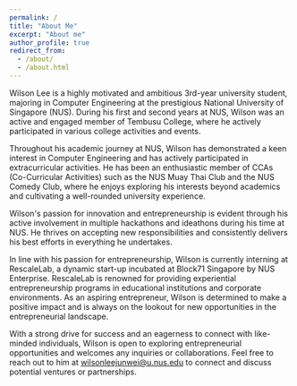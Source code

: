 ```yaml
---
permalink: /
title: "About Me"
excerpt: "About me"
author_profile: true
redirect_from: 
  - /about/
  - /about.html
---
```


Wilson Lee is a highly motivated and ambitious 3rd-year university student, majoring in Computer Engineering at the prestigious National University of Singapore (NUS). During his first and second years at NUS, Wilson was an active and engaged member of Tembusu College, where he actively participated in various college activities and events.

Throughout his academic journey at NUS, Wilson has demonstrated a keen interest in Computer Engineering and has actively participated in extracurricular activities. He has been an enthusiastic member of CCAs (Co-Curricular Activities) such as the NUS Muay Thai Club and the NUS Comedy Club, where he enjoys exploring his interests beyond academics and cultivating a well-rounded university experience.

Wilson's passion for innovation and entrepreneurship is evident through his active involvement in multiple hackathons and ideathons during his time at NUS. He thrives on accepting new responsibilities and consistently delivers his best efforts in everything he undertakes.

In line with his passion for entrepreneurship, Wilson is currently interning at RescaleLab, a dynamic start-up incubated at Block71 Singapore by NUS Enterprise. RescaleLab is renowned for providing experiential entrepreneurship programs in educational institutions and corporate environments. As an aspiring entrepreneur, Wilson is determined to make a positive impact and is always on the lookout for new opportunities in the entrepreneurial landscape.

With a strong drive for success and an eagerness to connect with like-minded individuals, Wilson is open to exploring entrepreneurial opportunities and welcomes any inquiries or collaborations. Feel free to reach out to him at wilsonleejunwei@u.nus.edu to connect and discuss potential ventures or partnerships.

